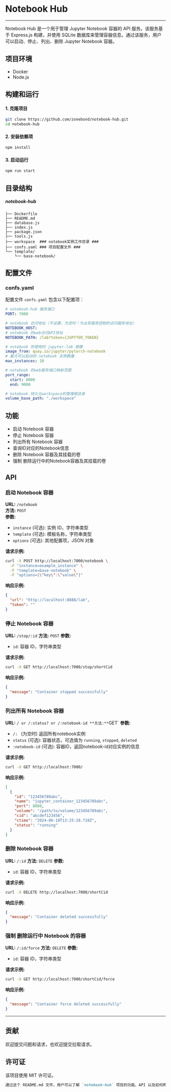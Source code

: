 # Notebook Hub

---

Notebook Hub 是一个用于管理 Jupyter Notebook 容器的 API 服务。该服务基于 Express.js 构建，并使用 SQLite 数据库来管理容器信息。通过该服务，用户可以启动、停止、列出、删除 Jupyter Notebook 容器。



## 项目环境

- Docker
- Node.js



## 构建和运行

#### 1. 克隆项目 

```bash
git clone https://github.com/zonebond/notebook-hub.git
cd notebook-hub
```

#### 2. 安装依赖项

```bash
npm install
```

#### 3. 启动运行

```bash
npm run start
```



## 目录结构

##### notebook-hub

```
├── Dockerfile
├── README.md
├── database.js
├── index.js
├── package.json
├── tools.js
├── workspace  ### notebook实例工作目录 ###
├── confs.yaml ### 项目配置文件 ###
└── template/
    └── base-notebook/
```



## 配置文件

### confs.yaml

配置文件 `confs.yaml` 包含以下配置项：

```yaml
# notebook-hub 服务端口
PORT: 7000

# notebook 访问地址（不设置，为空时！为业务服务控制的访问服务地址）
NOTEBOOK_HOST:
# notebook 的web访问API地址
NOTEBOOK_PATH: /lab?token={JUPYTER_TOKEN}

# notebook 所使用的 jupyter-lab 镜像
image_from: quay.io/jupyter/pytorch-notebook
# 最大可以启动的 notebook 实例数量
max_instances: 10

# notebook 的web服务端口映射范围
port_range:
  start: 8000
  end: 9000

# notebook 持久化workspace的管理根目录
volume_base_path: "./workspace"

```



## 功能

- 启动 Notebook 容器
- 停止 Notebook 容器
- 列出所有 Notebook 容器
- 查询ID对应的Notebook信息
- 删除 Notebook 容器及其挂载的卷
- 强制 删除运行中的Notebook容器及其挂载的卷



## API

### 启动 Notebook 容器

**URL:** `/notebook`  
**方法:** `POST`  
**参数:**

- `instance` (可选): 实例 ID，字符串类型
- `template` (可选): 模板名称，字符串类型
- `options` (可选): 其他配置项，JSON 对象

**请求示例:**

```bash
curl -X POST http://localhost:7000/notebook \
  -F "instance=example_instance" \
  -F "template=base-notebook" \
  -F "options={\"key\":\"value\"}"

```

**响应示例:**

```json
{
  "url": "http://localhost:8888/lab",
  "token": ""
}
```

### 停止 Notebook 容器

**URL:** `/stop/:id`
**方法:** `POST`
**参数:**

- `id`: 容器 ID，字符串类型

**请求示例:**

```bash
curl -X GET http://localhost:7000/stop/shortCid
```

**响应示例:**

```json
{
  "message": "Container stopped successfully"
}
```

### 列出所有 Notebook 容器

**URL:** ` / or /:status? or /:notebook-id
**方法:** `GET`
**参数:**

- `/: ` (为空时) 返回所有notebook实例
- `status` (可选): 容器状态，可选值为 `running`, `stopped`, `deleted`
- `:notebook-id` (可选): 容器ID，返回notebook-id对应实例的信息

**请求示例:**

```bash
curl -X GET http://localhost:7000/
```

**响应示例:**

```json
[
  {
    "id": "123456789abc",
    "name": "jupyter_container_123456789abc",
    "port": 8888,
    "volume": "/path/to/volume/123456789abc",
    "cid": "abcdef123456",
    "ctime": "2024-06-18T13:25:28.710Z",
    "status": "running"
  }
]
```

### 删除 Notebook 容器

**URL:** `/:id`
**方法:** `DELETE`
**参数:**

- `id`: 容器 ID，字符串类型

**请求示例:**

```bash
curl -X DELETE http://localhost:7000/shortCid
```

**响应示例:**

```json
{
  "message": "Container deleted successfully"
}
```

### 强制 删除运行中 Notebook 的容器

**URL:** `/:id/force`
**方法:** `DELETE`
**参数:**

- `id`: 容器 ID，字符串类型

**请求示例:**

```bash
curl -X GET http://localhost:7000/shortCid/force
```

**响应示例:**

```json
{
  "message": "Container force deleted successfully"
}
```





---

## 贡献

欢迎提交问题和请求，也欢迎提交拉取请求。



## 许可证

该项目使用 MIT 许可证。

```markdown
通过这个 README.md 文件，用户可以了解 `notebook-hub` 项目的功能、API 以及如何构建和运行该项目。
```





